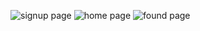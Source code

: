 ![signup page](https://github.com/omprakashbabu/Lost_and_found_db/assets/116138027/10ee87a4-0079-4642-b3d4-c1425569154a)
![home page](https://github.com/omprakashbabu/Lost_and_found_db/assets/116138027/37f30938-a237-44de-8b90-6b6a2abbe977)
![found page](https://github.com/omprakashbabu/Lost_and_found_db/assets/116138027/34f9fa3e-63c3-439d-8500-6192a4c066aa)


